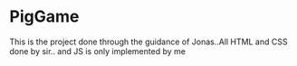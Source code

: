 # PigGame
This is the project done through the guidance of Jonas..All HTML and CSS done by sir.. and JS is only implemented by me
